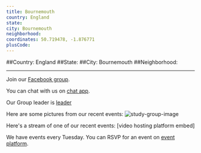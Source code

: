 ```yaml
---
title: Bournemouth
country: England
state: 
city: Bournemouth
neighborhood: 
coordinates: 50.719478, -1.876771
plusCode:
---
```


##Country: England
##State: 
##City: Bournemouth
##Neighborhood: 
*****
Join our [Facebook group](https://www.facebook.com/groups/free.code.camp.bournemouth.UK).

You can chat with us on [chat app]().

Our Group leader is [leader]()

Here are some pictures from our recent events:
![study-group-image]()

Here's a stream of one of our recent events:
[video hosting platform embed]

We have events every Tuesday. You can RSVP for an event on [event platform]().

